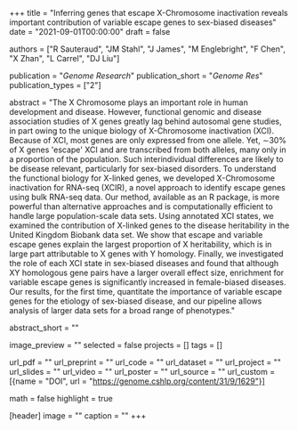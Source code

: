 +++
title = "Inferring genes that escape X-Chromosome inactivation reveals important contribution of variable escape genes to sex-biased diseases"
date = "2021-09-01T00:00:00"
draft = false

authors = ["R Sauteraud", "JM Stahl", "J James", "M Englebright", "F Chen", "X Zhan", "L Carrel", "DJ Liu"]

publication = "_Genome Research_"
publication_short = "_Genome Res_"
publication_types = ["2"]

abstract = "The X Chromosome plays an important role in human development and disease. However, functional genomic and disease association studies of X genes greatly lag behind autosomal gene studies, in part owing to the unique biology of X-Chromosome inactivation (XCI). Because of XCI, most genes are only expressed from one allele. Yet, ∼30% of X genes 'escape' XCI and are transcribed from both alleles, many only in a proportion of the population. Such interindividual differences are likely to be disease relevant, particularly for sex-biased disorders. To understand the functional biology for X-linked genes, we developed X-Chromosome inactivation for RNA-seq (XCIR), a novel approach to identify escape genes using bulk RNA-seq data. Our method, available as an R package, is more powerful than alternative approaches and is computationally efficient to handle large population-scale data sets. Using annotated XCI states, we examined the contribution of X-linked genes to the disease heritability in the United Kingdom Biobank data set. We show that escape and variable escape genes explain the largest proportion of X heritability, which is in large part attributable to X genes with Y homology. Finally, we investigated the role of each XCI state in sex-biased diseases and found that although XY homologous gene pairs have a larger overall effect size, enrichment for variable escape genes is significantly increased in female-biased diseases. Our results, for the first time, quantitate the importance of variable escape genes for the etiology of sex-biased disease, and our pipeline allows analysis of larger data sets for a broad range of phenotypes."

abstract_short = ""

image_preview = ""
selected = false
projects = []
tags = []

url_pdf = ""
url_preprint = ""
url_code = ""
url_dataset = ""
url_project = ""
url_slides = ""
url_video = ""
url_poster = ""
url_source = ""
url_custom = [{name = "DOI", url = "https://genome.cshlp.org/content/31/9/1629"}]

math = false
highlight = true

[header]
image = ""
caption = ""
+++
